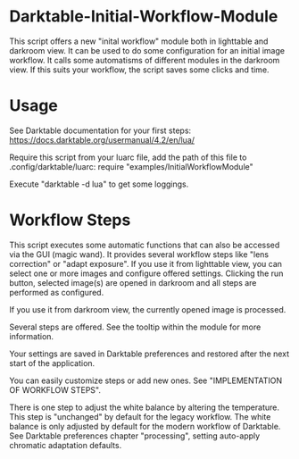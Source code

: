 # Darktable-Initial-Workflow-Module
This script offers a new "inital workflow" module both in lighttable and darkroom view. It can be used to do some configuration for an initial image workflow. It calls some automatisms of different modules in the darkroom view. If this suits your workflow, the script saves some clicks and time.

# Usage
See Darktable documentation for your first steps: https://docs.darktable.org/usermanual/4.2/en/lua/

Require this script from your luarc file, add the path of this file to .config/darktable/luarc: require "examples/InitialWorkflowModule"

Execute "darktable -d lua" to get some loggings.

# Workflow Steps
This script executes some automatic functions that can also be accessed via the GUI (magic wand). It provides several workflow steps like "lens correction" or "adapt exposure". If you use it from lighttable view, you can select one or more images and configure offered settings. Clicking the run button, selected image(s) are opened in darkroom and all steps are performed as configured.

If you use it from darkroom view, the currently opened image is processed.

Several steps are offered. See the tooltip within the module for more information.

Your settings are saved in Darktable preferences and restored after the next start of the application.

You can easily customize steps or add new ones. See "IMPLEMENTATION OF WORKFLOW STEPS".
 
There is one step to adjust the white balance by altering the temperature. This step is "unchanged" by default for the legacy workflow. The white balance is only adjusted by default for the modern workflow of Darktable. See Darktable preferences chapter "processing", setting auto-apply chromatic adaptation defaults.
